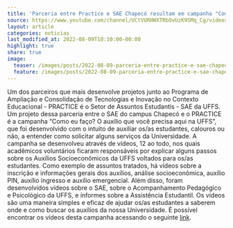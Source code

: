 ```yaml
---
title: 'Parceria entre Practice e SAE Chapecó resultam em campanha "Como eu faço?."'
source: https://www.youtube.com/channel/UCtVURHWXTRbOvUzK9SMq_Cg/videos
layout: article
categories: noticias
last_modified_at: 2022-08-09T10:10:00-00:00
highlight: true
share: true
image:
  teaser: /images/posts/2022-08-09-parceria-entre-practice-e-sae-chapeco-resultam-em-campanha.png
  feature: /images/posts/2022-08-09-parceria-entre-practice-e-sae-chapeco-resultam-em-campanha.png
---
```

Um dos parceiros que mais desenvolve projetos junto ao Programa de Ampliação e Consolidação de Tecnologias e Inovação no Contexto Educacional - PRACTICE é o Setor de Assuntos Estudantis - SAE da UFFS. Um projeto dessa parceria entre o SAE  do campus Chapecó e o PRACTICE é a campanha “Como eu faço? O auxílio que você precisa aqui na UFFS”, que foi desenvolvido com o intuito de auxiliar os/as estudantes, calouros ou não, a entender como solicitar alguns serviços da Universidade. A campanha se desenvolveu através de vídeos, 12 ao todo, nos quais acadêmicos voluntários ficaram responsáveis por explicar alguns passos sobre os Auxílios Socioeconômicos da UFFS voltados para os/as estudantes. Como exemplo de assuntos tratados, há vídeos sobre a inscrição e informações gerais dos auxílios, análise socioeconômica, auxílio PIN, auxílio ingresso e auxílio emergencial. Além disso, foram desenvolvidos vídeos sobre o SAE, sobre o Acompanhamento Pedagógico e Psicológico da UFFS, e informes sobre a Assistência Estudantil. Os vídeos são uma maneira simples e eficaz de ajudar os/as estudantes a saberem onde e como buscar os auxílios da nossa Universidade. É possível encontrar os vídeos desta campanha acessando o seguinte [link]({{page.source}}).
